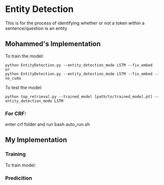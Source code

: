 # Entity Detection

This is for the process of identifying whether or not a token within a sentence/question is an entity

## Mohammed's Implementation

To train the model:

```
python EntityDetection.py --entity_detection_mode LSTM --fix_embed
or
python EntityDetection.py --entity_detection_mode LSTM --fix_embed --no_cuda
```

To test the model:

```
python top_retrieval.py --trained_model [path/to/trained_model.pt] --entity_detection_mode LSTM
```

### For CRF:

enter crf folder and run bash auto_run.sh

## My Implementation

### Training 

To train model:

### Predicition



